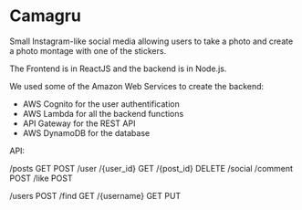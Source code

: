 # Camagru

Small Instagram-like social media allowing users to take a photo and create a photo montage with one of the stickers.

The Frontend is in ReactJS and the backend is in Node.js.

We used some of the Amazon Web Services to create the backend:
- AWS Cognito for the user authentification
- AWS Lambda for all the backend functions
- API Gateway for the REST API
- AWS DynamoDB for the database

API:

/posts
GET
POST
	/user
		/{user_id}
		GET
	/{post_id}
	DELETE
		/social
			/comment
			POST
			/like
			POST

/users
POST
	/find
	GET
	/{username}
	GET
	PUT
